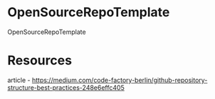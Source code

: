 # OpenSourceRepoTemplate
OpenSourceRepoTemplate

# Resources
article - https://medium.com/code-factory-berlin/github-repository-structure-best-practices-248e6effc405
